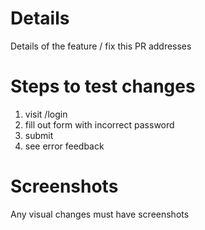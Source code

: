 # Details

Details of the feature / fix this PR addresses

# Steps to test changes

1. visit /login
2. fill out form with incorrect password
3. submit
4. see error feedback

# Screenshots

Any visual changes must have screenshots
